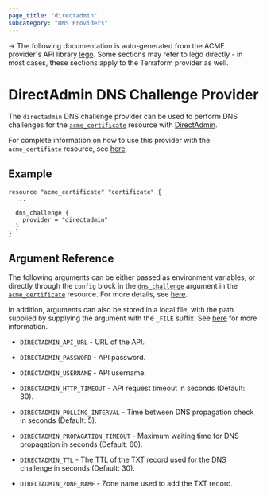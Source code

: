```yaml
---
page_title: "directadmin"
subcategory: "DNS Providers"
---
```


-> The following documentation is auto-generated from the ACME
provider's API library [lego](https://go-acme.github.io/lego/).  Some
sections may refer to lego directly - in most cases, these sections
apply to the Terraform provider as well.

# DirectAdmin DNS Challenge Provider

The `directadmin` DNS challenge provider can be used to perform DNS challenges for
the [`acme_certificate`][resource-acme-certificate] resource with
[DirectAdmin](https://www.directadmin.com).

[resource-acme-certificate]: ../resources/certificate.md

For complete information on how to use this provider with the `acme_certifiate`
resource, see [here][resource-acme-certificate-dns-challenges].

[resource-acme-certificate-dns-challenges]: ../resources/certificate.md#using-dns-challenges

## Example

```hcl
resource "acme_certificate" "certificate" {
  ...

  dns_challenge {
    provider = "directadmin"
  }
}
```
## Argument Reference

The following arguments can be either passed as environment variables, or
directly through the `config` block in the
[`dns_challenge`][resource-acme-certificate-dns-challenge-arg] argument in the
[`acme_certificate`][resource-acme-certificate] resource. For more details, see
[here][resource-acme-certificate-dns-challenges].

[resource-acme-certificate-dns-challenge-arg]: ../resources/certificate.md#dns_challenge

In addition, arguments can also be stored in a local file, with the path
supplied by supplying the argument with the `_FILE` suffix. See
[here][acme-certificate-file-arg-example] for more information.

[acme-certificate-file-arg-example]: ../resources/certificate.md#using-variable-files-for-provider-arguments

* `DIRECTADMIN_API_URL` - URL of the API.
* `DIRECTADMIN_PASSWORD` - API password.
* `DIRECTADMIN_USERNAME` - API username.

* `DIRECTADMIN_HTTP_TIMEOUT` - API request timeout in seconds (Default: 30).
* `DIRECTADMIN_POLLING_INTERVAL` - Time between DNS propagation check in seconds (Default: 5).
* `DIRECTADMIN_PROPAGATION_TIMEOUT` - Maximum waiting time for DNS propagation in seconds (Default: 60).
* `DIRECTADMIN_TTL` - The TTL of the TXT record used for the DNS challenge in seconds (Default: 30).
* `DIRECTADMIN_ZONE_NAME` - Zone name used to add the TXT record.


